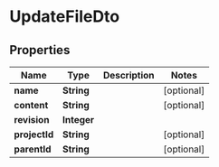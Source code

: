 # UpdateFileDto

## Properties
Name | Type | Description | Notes
------------ | ------------- | ------------- | -------------
**name** | **String** |  |  [optional]
**content** | **String** |  |  [optional]
**revision** | **Integer** |  | 
**projectId** | **String** |  |  [optional]
**parentId** | **String** |  |  [optional]

